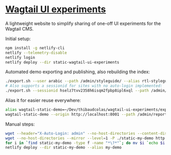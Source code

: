 # [Wagtail UI experiments](https://static-wagtail-ui-experiments.netlify.app/)

A lightweight website to simplify sharing of one-off UI experiments for the Wagtail CMS.

Initial setup:

```bash
npm install -g netlify-cli
netlify --telemetry-disable
netlify login
netlify deploy --dir static-wagtail-ui-experiments
```

Automated demo exporting and publishing, also rebuilding the index:

```bash
./export.sh --user arabic --path /admin/styleguide/ --alias rtl-styleguide-test
# Also supports a sessionid for sites with no auto-login implemented:
./export.sh --sessionid hselz7tvv2358h6isqm2fpbp8ipl6xql --path /admin/styleguide/ --alias rtl-styleguide-test
```

Alias it for easier reuse everywhere:

```bash
alias wagtail-static-demo=~/Dev/thibaudcolas/wagtail-ui-experiments/export.sh
wagtail-static-demo --origin http://localhost:8001 --path /admin/reports/page-types-usage/ --alias page-types-usage --sessionid hselz7tvv2358h6isqm2fpbp8ipl6xql
```

Manual steps:

```bash
wget --header="X-Auto-Login: admin" --no-host-directories --content-disposition --page-requisites --mirror --level=1 -P ./static-my-demo http://localhost:8000/admin/pages/60/edit/
wget --no-host-directories --mirror --level=1 -P ./static-my-demo http://localhost:8000/admin/sprite/
for i in `find static-my-demo -type f -name "*\?*"`; do mv $i `echo $i | cut -d '?' -f1`; done
netlify deploy --dir static-my-demo --alias my-demo
```
